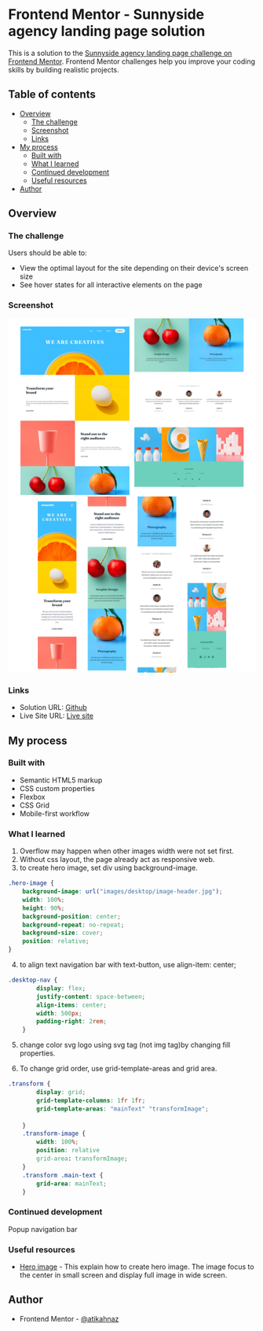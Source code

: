 # Frontend Mentor - Sunnyside agency landing page solution

This is a solution to the [Sunnyside agency landing page challenge on Frontend Mentor](https://www.frontendmentor.io/challenges/sunnyside-agency-landing-page-7yVs3B6ef). Frontend Mentor challenges help you improve your coding skills by building realistic projects.

## Table of contents

- [Overview](#overview)
  - [The challenge](#the-challenge)
  - [Screenshot](#screenshot)
  - [Links](#links)
- [My process](#my-process)
  - [Built with](#built-with)
  - [What I learned](#what-i-learned)
  - [Continued development](#continued-development)
  - [Useful resources](#useful-resources)
- [Author](#author)

## Overview

### The challenge

Users should be able to:

- View the optimal layout for the site depending on their device's screen size
- See hover states for all interactive elements on the page

### Screenshot

![screenshot desktop](images/Desktop-sc.jpg)
![screenshot-mobile](images/mobile-sc.jpg)

### Links

- Solution URL: [Github](https://github.com/atikahnaz/sunnyside-agency-landing-page-main/blob/main/index.html)
- Live Site URL: [Live site](https://atikahnaz.github.io/sunnyside-agency-landing-page-main/)

## My process

### Built with

- Semantic HTML5 markup
- CSS custom properties
- Flexbox
- CSS Grid
- Mobile-first workflow

### What I learned

1. Overflow may happen when other images width were not set first.
2. Without css layout, the page already act as responsive web.
3. to create hero image, set div using background-image.
```css
.hero-image {
    background-image: url("images/desktop/image-header.jpg");
    width: 100%;
    height: 90%;
    background-position: center;
    background-repeat: no-repeat;
    background-size: cover;
    position: relative;
}
```
4. to align text navigation bar with text-button, use align-item: center;
```css
.desktop-nav {
        display: flex;
        justify-content: space-between;
        align-items: center;
        width: 500px;
        padding-right: 2rem;
    }
```
5. change color svg logo using svg tag (not img tag)by changing fill properties.

6. To change grid order, use grid-template-areas and grid area.
```css
.transform {
        display: grid;
        grid-template-columns: 1fr 1fr;
        grid-template-areas: "mainText" "transformImage";
        
    }
    .transform-image {
        width: 100%;
        position: relative
        grid-area: transformImage;
    }
    .transform .main-text {
        grid-area: mainText;
    }
```

### Continued development

Popup navigation bar

### Useful resources

- [Hero image](https://www.w3schools.com/howto/howto_css_hero_image.asp) - This explain how to create hero image. The image focus to the center in small screen and display full image in wide screen.

## Author

- Frontend Mentor - [@atikahnaz](https://www.frontendmentor.io/profile/atikahnaz)